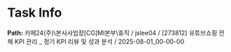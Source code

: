 # Task Info

**Path:** 카페24(주)\본사사업장\[CG]MI본부\휴직 / jslee04 / [273812] 유튜브쇼핑 전체 KPI 관리 _ 정기 KPI 리뷰 및 성과 분석 / 2025-08-01_00-00-00

